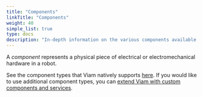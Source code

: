```yaml
---
title: "Components"
linkTitle: "Components"
weight: 40
simple_list: true
type: docs
description: "In-depth information on the various components available within the Viam system."
---
```


A *component* represents a physical piece of electrical or electromechanical hardware in a robot.

See the component types that Viam natively supports [here](/components/).
If you would like to use additional component types, you can [extend Viam with custom components and services](/program/extend/).
